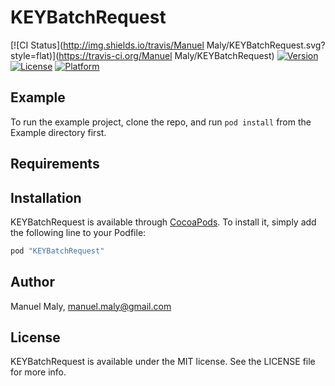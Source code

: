 # KEYBatchRequest

[![CI Status](http://img.shields.io/travis/Manuel Maly/KEYBatchRequest.svg?style=flat)](https://travis-ci.org/Manuel Maly/KEYBatchRequest)
[![Version](https://img.shields.io/cocoapods/v/KEYBatchRequest.svg?style=flat)](http://cocoapods.org/pods/KEYBatchRequest)
[![License](https://img.shields.io/cocoapods/l/KEYBatchRequest.svg?style=flat)](http://cocoapods.org/pods/KEYBatchRequest)
[![Platform](https://img.shields.io/cocoapods/p/KEYBatchRequest.svg?style=flat)](http://cocoapods.org/pods/KEYBatchRequest)

## Example

To run the example project, clone the repo, and run `pod install` from the Example directory first.

## Requirements

## Installation

KEYBatchRequest is available through [CocoaPods](http://cocoapods.org). To install
it, simply add the following line to your Podfile:

```ruby
pod "KEYBatchRequest"
```

## Author

Manuel Maly, manuel.maly@gmail.com

## License

KEYBatchRequest is available under the MIT license. See the LICENSE file for more info.
